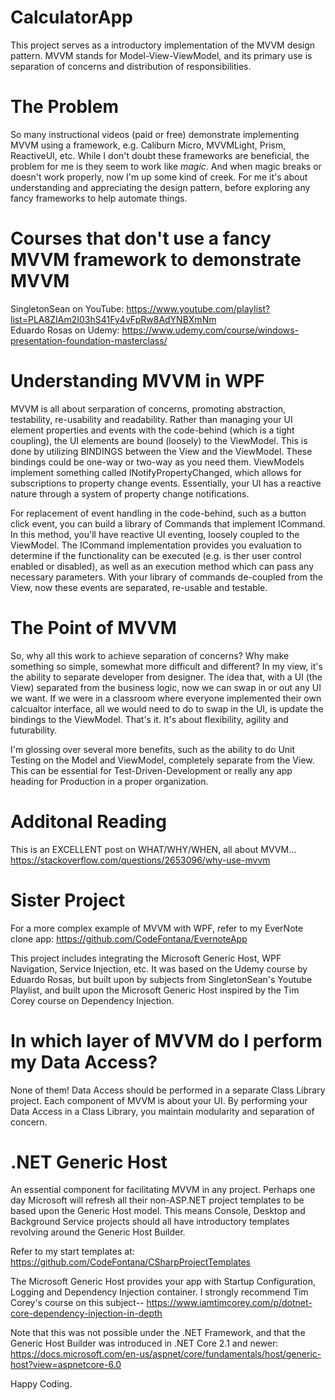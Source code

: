 # CalculatorApp
This project serves as a introductory implementation of the MVVM design pattern. MVVM stands for Model-View-ViewModel, and its primary use is separation of concerns and distribution of responsibilities.

# The Problem
So many instructional videos (paid or free) demonstrate implementing MVVM using a framework, e.g. Caliburn Micro, MVVMLight, Prism, ReactiveUI, etc. While I don't doubt these frameworks are beneficial, the problem for me is they seem to work like *magic*. And when magic breaks or doesn't work properly, now I'm up some kind of creek. For me it's about understanding and appreciating the design pattern, before exploring any fancy frameworks to help automate things.

# Courses that don't use a fancy MVVM framework to demonstrate MVVM
SingletonSean on YouTube: https://www.youtube.com/playlist?list=PLA8ZIAm2I03hS41Fy4vFpRw8AdYNBXmNm  
Eduardo Rosas on Udemy: https://www.udemy.com/course/windows-presentation-foundation-masterclass/

# Understanding MVVM in WPF
MVVM is all about serparation of concerns, promoting abstraction, testability, re-usability and readability. Rather than managing your UI element properties and events with the code-behind (which is a tight coupling), the UI elements are bound (loosely) to the ViewModel. This is done by utilizing BINDINGS between the View and the ViewModel. These bindings could be one-way or two-way as you need them. ViewModels implement something called INotifyPropertyChanged, which allows for subscriptions to property change events. Essentially, your UI has a reactive nature through a system of property change notifications.  

For replacement of event handling in the code-behind, such as a button click event, you can build a library of Commands that implement ICommand. In this method, you'll have reactive UI eventing, loosely coupled to the ViewModel. The ICommand implementation provides you evaluation to determine if the functionality can be executed (e.g. is ther user control enabled or disabled), as well as an execution method which can pass any necessary parameters. With your library of commands de-coupled from the View, now these events are separated, re-usable and testable.

# The Point of MVVM
So, why all this work to achieve separation of concerns? Why make something so simple, somewhat more difficult and different? In my view, it's the ability to separate developer from designer. The idea that, with a UI (the View) separated from the business logic, now we can swap in or out any UI we want. If we were in a classroom where everyone implemented their own calcualtor interface, all we would need to do to swap in the UI, is update the bindings to the ViewModel. That's it. It's about flexibility, agility and futurability.

I'm glossing over several more benefits, such as the ability to do Unit Testing on the Model and ViewModel, completely separate from the View. This can be essential for Test-Driven-Development or really any app heading for Production in a proper organization.

# Additonal Reading
This is an EXCELLENT post on WHAT/WHY/WHEN, all about MVVM...  
https://stackoverflow.com/questions/2653096/why-use-mvvm  

# Sister Project
For a more complex example of MVVM with WPF, refer to my EverNote clone app: https://github.com/CodeFontana/EvernoteApp

This project includes integrating the Microsoft Generic Host, WPF Navigation, Service Injection, etc. It was based on the Udemy course by Eduardo Rosas, but built upon by subjects from SingletonSean's Youtube Playlist, and built upon the Microsoft Generic Host inspired by the Tim Corey course on Dependency Injection.

# In which layer of MVVM do I perform my Data Access?
None of them! Data Access should be performed in a separate Class Library project. Each component of MVVM is about your UI. By performing your Data Access in a Class Library, you maintain modularity and separation of concern.

# .NET Generic Host
An essential component for facilitating MVVM in any project. Perhaps one day Microsoft will refresh all their non-ASP.NET project templates to be based upon the Generic Host model. This means Console, Desktop and Background Service projects should all have introductory templates revolving around the Generic Host Builder.

Refer to my start templates at: https://github.com/CodeFontana/CSharpProjectTemplates

The Microsoft Generic Host provides your app with Startup Configuration, Logging and Dependency Injection container. I strongly recommend Tim Corey's course on this subject-- https://www.iamtimcorey.com/p/dotnet-core-dependency-injection-in-depth

Note that this was not possible under the .NET Framework, and that the Generic Host Builder was introduced in .NET Core 2.1 and newer:  https://docs.microsoft.com/en-us/aspnet/core/fundamentals/host/generic-host?view=aspnetcore-6.0

Happy Coding.
